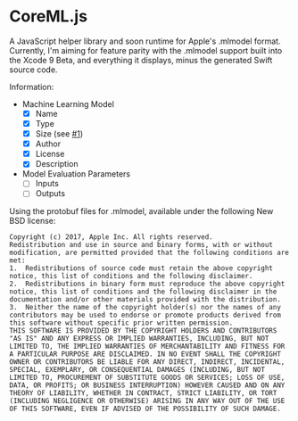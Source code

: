 # CoreML.js

A JavaScript helper library and soon runtime for Apple's .mlmodel format. Currently, I'm aiming for feature parity with the .mlmodel support built into the Xcode 9 Beta, and everything it displays, minus the generated Swift source code.

Information:

- Machine Learning Model
  - [X] Name
  - [X] Type
  - [X] Size (see [#1](https://github.com/EtherTyper/CoreML.js/issues/1))
  - [X] Author
  - [X] License
  - [X] Description
- Model Evaluation Parameters
  - [ ] Inputs
  - [ ] Outputs

Using the protobuf files for .mlmodel, available under the following New BSD license:

```
Copyright (c) 2017, Apple Inc. All rights reserved.
Redistribution and use in source and binary forms, with or without modification, are permitted provided that the following conditions are met:  
1.  Redistributions of source code must retain the above copyright notice, this list of conditions and the following disclaimer.
2.  Redistributions in binary form must reproduce the above copyright notice, this list of conditions and the following disclaimer in the documentation and/or other materials provided with the distribution.
3.  Neither the name of the copyright holder(s) nor the names of any contributors may be used to endorse or promote products derived from this software without specific prior written permission.
THIS SOFTWARE IS PROVIDED BY THE COPYRIGHT HOLDERS AND CONTRIBUTORS "AS IS" AND ANY EXPRESS OR IMPLIED WARRANTIES, INCLUDING, BUT NOT LIMITED TO, THE IMPLIED WARRANTIES OF MERCHANTABILITY AND FITNESS FOR A PARTICULAR PURPOSE ARE DISCLAIMED. IN NO EVENT SHALL THE COPYRIGHT OWNER OR CONTRIBUTORS BE LIABLE FOR ANY DIRECT, INDIRECT, INCIDENTAL, SPECIAL, EXEMPLARY, OR CONSEQUENTIAL DAMAGES (INCLUDING, BUT NOT LIMITED TO, PROCUREMENT OF SUBSTITUTE GOODS OR SERVICES; LOSS OF USE, DATA, OR PROFITS; OR BUSINESS INTERRUPTION) HOWEVER CAUSED AND ON ANY THEORY OF LIABILITY, WHETHER IN CONTRACT, STRICT LIABILITY, OR TORT (INCLUDING NEGLIGENCE OR OTHERWISE) ARISING IN ANY WAY OUT OF THE USE OF THIS SOFTWARE, EVEN IF ADVISED OF THE POSSIBILITY OF SUCH DAMAGE.
```
